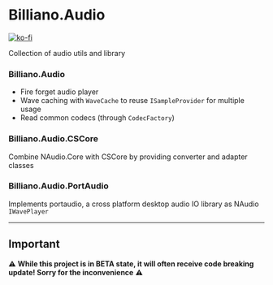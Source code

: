 ﻿# Billiano.Audio

[![ko-fi](https://img.shields.io/badge/Support_me_on-Ko--fi-red)](https://ko-fi.com/G2G1SRUJG)

Collection of audio utils and library

### Billiano.Audio

- Fire forget audio player
- Wave caching with `WaveCache` to reuse `ISampleProvider` for multiple usage
- Read common codecs (through `CodecFactory`)

### Billiano.Audio.CSCore
Combine NAudio.Core with CSCore by providing converter and adapter classes

### Billiano.Audio.PortAudio

Implements portaudio, a cross platform desktop audio IO library as NAudio `IWavePlayer`

---

## Important

⚠️ **While this project is in BETA state, it will often receive code breaking update! Sorry for the inconvenience** ⚠️